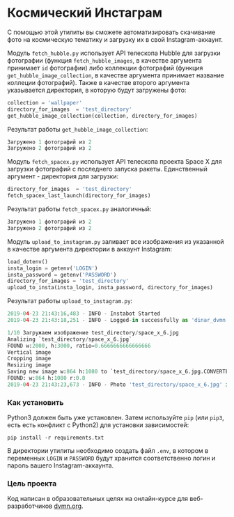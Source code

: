 # Космический Инстаграм

С помощью этой утилиты вы сможете автоматизировать скачивание фото на космическую тематику и загрузку их в свой
Instagram-аккаунт.

Модуль `fetch_hubble.py` использует API телескопа Hubble для загрузки фотографии (функция `fetch_hubble_images`, 
 в качестве аргумента принимает `id` фотографии) либо коллекции фотографий (функция `get_hubble_image_collection`,
 в качестве аргумента принимает название коллеции фотографий). Также в качестве второго аргумента указывается директория, 
 в которую будут загружены фото:
 ```python
collection = 'wallpaper'
directory_for_images  = 'test_directory'
get_hubble_image_collection(collection, directory_for_images)
```
Результат работы `get_hubble_image_collection`:
```python
Загружено 1 фотографий из 2
Загружено 2 фотографий из 2
```
 
Модуль `fetch_spacex.py` использует API телескопа проекта Space X для загрузки фотографий с последнего запуска ракеты.
Единственный аргумент - директория для загрузки:
```python
directory_for_images  = 'test_directory'
fetch_spacex_last_launch(directory_for_images)
```
Результат работы `fetch_spacex.py` аналогичный:
```python
Загружено 1 фотографий из 2
Загружено 2 фотографий из 2
```
Модуль `upload_to_instagram.py` заливает все изображения из указанной в качестве аргумента директории в аккаунт Instagram:
```python
load_dotenv()
insta_login = getenv('LOGIN')
insta_password = getenv('PASSWORD')
directory_for_images = 'test_directory'
upload_to_insta(insta_login, insta_password, directory_for_images)
```
Результат работы `upload_to_instagram.py`:
```python
2019-04-23 21:43:16,483 - INFO - Instabot Started
2019-04-23 21:43:18,251 - INFO - Logged-in successfully as 'dinar_dvmn'!

1/10 Загружаем изображение test_directory/space_x_6.jpg
Analizing `test_directory/space_x_6.jpg`
FOUND w:2000, h:3000, ratio=0.6666666666666666
Vertical image
Cropping image
Resizing image
Saving new image w:864 h:1080 to `test_directory/space_x_6.jpg.CONVERTED.jpg`
FOUND: w:864 h:1080 r:0.8
2019-04-23 21:43:23,673 - INFO - Photo 'test_directory/space_x_6.jpg' is uploaded.
```

### Как установить

Python3 должен быть уже установлен. 
Затем используйте `pip` (или `pip3`, есть есть конфликт с Python2) для установки зависимостей:
```
pip install -r requirements.txt
```
В директории утилиты необходимо создать файл `.env`, в котором в переменных `LOGIN` и `PASSWORD` будут хранится 
соответственно логин и пароль вашего Instagram-аккаунта.

### Цель проекта

Код написан в образовательных целях на онлайн-курсе для веб-разработчиков [dvmn.org](https://dvmn.org/).